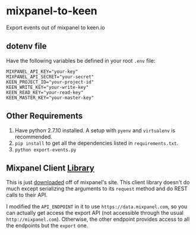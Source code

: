 # mixpanel-to-keen

Export events out of mixpanel to keen.io

## dotenv file

Have the following variables be defined in your root `.env` file:

```
MIXPANEL_API_KEY="your-key"
MIXPANEL_API_SECRET="your-secret"
KEEN_PROJECT_ID="your-project-id"
KEEN_WRITE_KEY="your-write-key"
KEEN_READ_KEY="your-read-key"
KEEN_MASTER_KEY="your-master-key"
```

## Other Requirements

1. Have python 2.7.10 installed. A setup with `pyenv` and `virtualenv` is recommended.
2. `pip install` to get all the dependencies listed in `requirements.txt`.
3. `python export-events.py`

## Mixpanel Client [Library](./lib/mixpanel.py)

This is just [downloaded](https://mixpanel.com/site_media/api/v2/mixpanel.py) 
off of mixpanel's site. This client library doesn't do much
except serializing the arguments to its `request` method and do REST calls to
their API.

I modified the `API_ENDPOINT` in it to use `https://data.mixpanel.com`, so you can actually get access the export API (not accessible through the usual `http://mixpanel.com`). Otherwise, the other endpoint provides access to all the endpoints but the `export` one.
